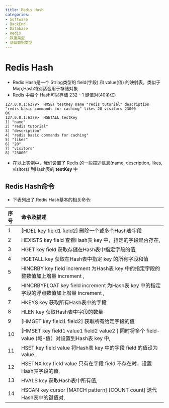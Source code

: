 ```yaml
---
title: Redis Hash
categories:
- Software
- BackEnd
- Database
- Redis
- 数据类型
- 基础数据类型
---
```

# Redis Hash

- Redis Hash是一个 String类型的 field(字段) 和 value(值) 的映射表，类似于Map,Hash特别适合用于存储对象
- Redis 中每个 Hash可以存储 232 - 1 键值对(40多亿)

```
127.0.0.1:6379>  HMSET testKey name "redis tutorial" description "redis basic commands for caching" likes 20 visitors 23000
OK
127.0.0.1:6379>  HGETALL testKey
1) "name"
2) "redis tutorial"
3) "description"
4) "redis basic commands for caching"
5) "likes"
6) "20"
7) "visitors"
8) "23000"
```

- 在以上实例中，我们设置了 Redis 的一些描述信息(name, description, likes, visitors) 到Hash表的 **testKey** 中

## Redis Hash命令

- 下表列出了 Redis Hash基本的相关命令:

| 序号 | 命令及描述                                                   |
| :--- | :----------------------------------------------------------- |
| 1    | [HDEL key field1 field2\]  删除一个或多个Hash表字段          |
| 2    | HEXISTS key field  查看Hash表 key 中，指定的字段是否存在,     |
| 3    | HGET key field  获取存储在Hash表中指定字段的值,              |
| 4    | HGETALL key  获取在Hash表中指定 key 的所有字段和值           |
| 5    | HINCRBY key field increment  为Hash表 key 中的指定字段的整数值加上增量 increment , |
| 6    | HINCRBYFLOAT key field increment  为Hash表 key 中的指定字段的浮点数值加上增量 increment , |
| 7    | HKEYS key  获取所有Hash表中的字段                            |
| 8    | HLEN key  获取Hash表中字段的数量                             |
| 9    | [HMGET key field1 field2\]  获取所有给定字段的值             |
| 10   | [HMSET key field1 value1 field2 value2 \]  同时将多个 field-value (域-值）对设置到Hash表 key 中, |
| 11   | HSET key field value  将Hash表 key 中的字段 field 的值设为 value , |
| 12   | HSETNX key field value  只有在字段 field 不存在时，设置Hash表字段的值, |
| 13   | HVALS key  获取Hash表中所有值,                               |
| 14   | HSCAN key cursor [MATCH pattern\] [COUNT count]  迭代Hash表中的键值对, |